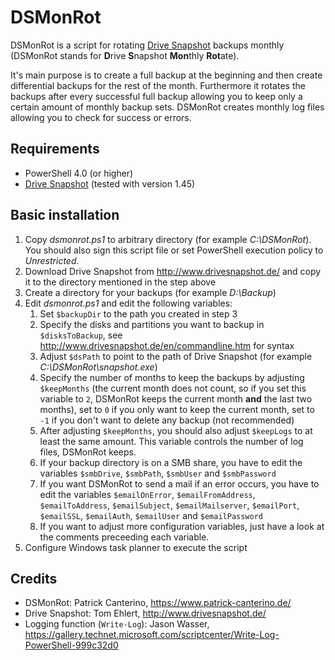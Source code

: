 # DSMonRot

DSMonRot is a script for rotating [Drive Snapshot](http://www.drivesnapshot.de/) backups monthly (DSMonRot stands for **D**rive **S**napshot **Mon**thly **Rot**ate).

It's main purpose is to create a full backup at the beginning and then create differential backups for the rest of the month. Furthermore it rotates the backups after every successful full backup allowing you to keep only a certain amount of monthly backup sets. DSMonRot creates monthly log files allowing you to check for success or errors.

## Requirements

* PowerShell 4.0 (or higher)
* [Drive Snapshot](http://www.drivesnapshot.de/) (tested with version 1.45)

## Basic installation

1. Copy *dsmonrot.ps1* to arbitrary directory (for example *C:\DSMonRot*). You should also sign this script file or set PowerShell execution policy to *Unrestricted*.
2. Download Drive Snapshot from http://www.drivesnapshot.de/ and copy it to the directory mentioned in the step above
3. Create a directory for your backups (for example *D:\Backup*)
4. Edit *dsmonrot.ps1* and edit the following variables:
    1. Set ``$backupDir`` to the path you created in step 3
    2. Specify the disks and partitions you want to backup in ``$disksToBackup``, see http://www.drivesnapshot.de/en/commandline.htm for syntax
    3. Adjust ``$dsPath`` to point to the path of Drive Snapshot (for example *C:\DSMonRot\snapshot.exe*)
    4. Specify the number of months to keep the backups by adjusting ``$keepMonths`` (the current month does not count, so if you set this variable to ``2``, DSMonRot keeps the current month **and** the last two months), set to ``0`` if you only want to keep the current month, set to ``-1`` if you don't want to delete any backup (not recommended)
    5. After adjusting ``$keepMonths``, you should also adjust ``$keepLogs`` to at least the same amount. This variable controls the number of log files, DSMonRot keeps.
    5. If your backup directory is on a SMB share, you have to edit the variables ``$smbDrive``, ``$smbPath``, ``$smbUser`` and ``$smbPassword``
    6. If you want DSMonRot to send a mail if an error occurs, you have to edit the variables ``$emailOnError``, ``$emailFromAddress``, ``$emailToAddress``, ``$emailSubject``, ``$emailMailserver``, ``$emailPort``, ``$emailSSL``, ``$emailAuth``, ``$emailUser`` and ``$emailPassword``
    7. If you want to adjust more configuration variables, just have a look at the comments preceeding each variable.
5. Configure Windows task planner to execute the script

## Credits

* DSMonRot: Patrick Canterino, https://www.patrick-canterino.de/
* Drive Snapshot: Tom Ehlert, http://www.drivesnapshot.de/
* Logging function (``Write-Log``): Jason Wasser, https://gallery.technet.microsoft.com/scriptcenter/Write-Log-PowerShell-999c32d0 
